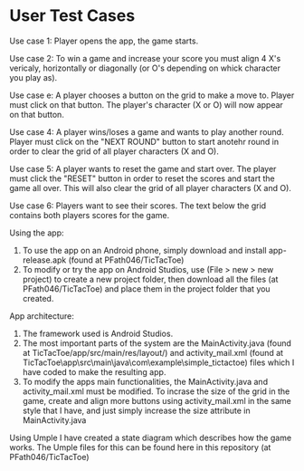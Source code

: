 # User Test Cases

Use case 1:
  Player opens the app, the game starts.
  
Use case 2:
  To win a game and increase your score you must align 4 X's vericaly, horizontally or diagonally (or O's depending on whick character you play as).
  
Use case e:
  A player chooses a button on the grid to make a move to. Player must click on that button. The player's character (X or O) will now appear on that button.
  
Use case 4:
  A player wins/loses a game and wants to play another round. Player must click on the "NEXT ROUND" button to start anotehr round in order to clear the grid of all player
  characters (X and O).
  
Use case 5:
  A player wants to reset the game and start over. The player must click the "RESET" button in order to reset the scores and start the game all over. This will also clear 
  the grid of all player characters (X and O).
  
Use case 6:
  Players want to see their scores. The text below the grid contains both players scores for the game.
  

Using the app:
  1) To use the app on an Android phone, simply download and install app-release.apk (found at PFath046/TicTacToe)
  2) To modify or try the app on Android Studios, use (File > new > new project) to create a new project folder, then download all the files (at PFath046/TicTacToe)
  and place them in the project folder that you created.

  
App architecture:

  1) The framework used is Android Studios.
  2) The most important parts of the system are the MainActivity.java (found at TicTacToe/app/src/main/res/layout/)
  and activity_mail.xml (found at TicTacToe\app\src\main\java\com\example\simple_tictactoe) files which I have coded to make the resulting app.
  3) To modify the apps main functionalities, the MainActivity.java and activity_mail.xml must be modified. To incrase the size of the grid in the game,
  create and align more buttons using activity_mail.xml in the same style that I have, and just simply increase the size attribute in MainActivity.java

Using Umple I have created a state diagram which describes how the game works. The Umple files for this can be found here in this repository (at PFath046/TicTacToe)
  
  
  
  
